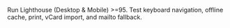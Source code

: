 Run Lighthouse (Desktop & Mobile) >=95. Test keyboard navigation, offline cache, print, vCard import, and mailto fallback.
